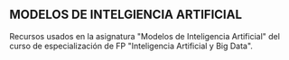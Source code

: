 ## MODELOS DE INTELGIENCIA ARTIFICIAL
Recursos usados en la asignatura "Modelos de Inteligencia Artificial" del curso de especialización de FP "Inteligencia Artificial y Big Data".
